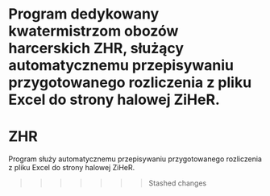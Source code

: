 Program dedykowany kwatermistrzom obozów harcerskich ZHR, służący automatycznemu przepisywaniu przygotowanego rozliczenia z pliku Excel do strony halowej ZiHeR.
=======
# ZHR
Program służy automatycznemu przepisywaniu przygotowanego rozliczenia z pliku Excel do strony halowej ZiHeR.
>>>>>>> Stashed changes
